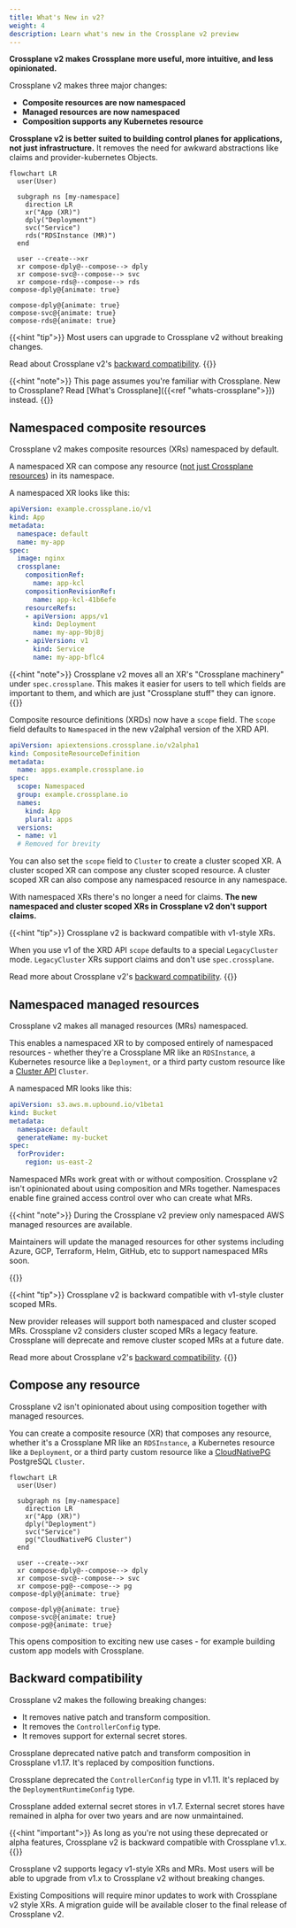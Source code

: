 ```yaml
---
title: What's New in v2?
weight: 4
description: Learn what's new in the Crossplane v2 preview
---
```

**Crossplane v2 makes Crossplane more useful, more intuitive, and less
opinionated.**

Crossplane v2 makes three major changes:

* **Composite resources are now namespaced**
* **Managed resources are now namespaced**
* **Composition supports any Kubernetes resource**

**Crossplane v2 is better suited to building control planes for applications,
not just infrastructure.** It removes the need for awkward abstractions like
claims and provider-kubernetes Objects.

```mermaid
flowchart LR
  user(User)

  subgraph ns [my-namespace]
    direction LR
    xr("App (XR)")
  	dply("Deployment")
    svc("Service")
    rds("RDSInstance (MR)")
  end

  user --create-->xr
  xr compose-dply@--compose--> dply
  xr compose-svc@--compose--> svc
  xr compose-rds@--compose--> rds
compose-dply@{animate: true}

compose-dply@{animate: true}
compose-svc@{animate: true}
compose-rds@{animate: true}
```

{{<hint "tip">}}
Most users can upgrade to Crossplane v2 without breaking changes.

Read about Crossplane v2's [backward compatibility](#backward-compatibility).
{{</hint>}}

{{<hint "note">}}
This page assumes you're familiar with Crossplane. New to Crossplane? Read
[What's Crossplane]({{<ref "whats-crossplane">}}) instead.
{{</hint>}}


## Namespaced composite resources

Crossplane v2 makes composite resources (XRs) namespaced by default.

A namespaced XR can compose any resource ([not just Crossplane resources](#compose-any-resource))
in its namespace.

A namespaced XR looks like this:

```yaml
apiVersion: example.crossplane.io/v1
kind: App
metadata:
  namespace: default
  name: my-app
spec:
  image: nginx
  crossplane:
    compositionRef:
      name: app-kcl
    compositionRevisionRef:
      name: app-kcl-41b6efe
    resourceRefs:
    - apiVersion: apps/v1
      kind: Deployment
      name: my-app-9bj8j
    - apiVersion: v1
      kind: Service
      name: my-app-bflc4
```

{{<hint "note">}}
Crossplane v2 moves all an XR's "Crossplane machinery" under `spec.crossplane`.
This makes it easier for users to tell which fields are important to them, and
which are just "Crossplane stuff" they can ignore.
{{</hint>}}

Composite resource definitions (XRDs) now have a `scope` field. The `scope`
field defaults to `Namespaced` in the new v2alpha1 version of the XRD API.

```yaml
apiVersion: apiextensions.crossplane.io/v2alpha1
kind: CompositeResourceDefinition
metadata:
  name: apps.example.crossplane.io
spec:
  scope: Namespaced
  group: example.crossplane.io
  names:
    kind: App
    plural: apps
  versions:
  - name: v1
  # Removed for brevity
```

You can also set the `scope` field to `Cluster` to create a cluster scoped XR. A
cluster scoped XR can compose any cluster scoped resource. A cluster scoped XR
can also compose any namespaced resource in any namespace.

With namespaced XRs there's no longer a need for claims. **The new namespaced
and cluster scoped XRs in Crossplane v2 don't support claims.**

{{<hint "tip">}}
Crossplane v2 is backward compatible with v1-style XRs.

When you use v1 of the XRD API `scope` defaults to a special `LegacyCluster`
mode. `LegacyCluster` XRs support claims and don't use `spec.crossplane`.

Read more about Crossplane v2's [backward compatibility](#backward-compatibility).
{{</hint>}}

## Namespaced managed resources

Crossplane v2 makes all managed resources (MRs) namespaced.

This enables a namespaced XR to by composed entirely of namespaced resources -
whether they're a Crossplane MR like an `RDSInstance`, a Kubernetes resource
like a `Deployment`, or a third party custom resource like a
[Cluster API](https://cluster-api.sigs.k8s.io) `Cluster`.

A namespaced MR looks like this:

```yaml
apiVersion: s3.aws.m.upbound.io/v1beta1
kind: Bucket
metadata:
  namespace: default
  generateName: my-bucket
spec:
  forProvider:
    region: us-east-2
```

Namespaced MRs work great with or without composition. Crossplane v2 isn't
opinionated about using composition and MRs together. Namespaces enable fine
grained access control over who can create what MRs.

{{<hint "note">}}
During the Crossplane v2 preview only namespaced AWS managed resources are
available.

<!-- vale gitlab.FutureTense = NO -->
Maintainers will update the managed resources for other systems including Azure,
GCP, Terraform, Helm, GitHub, etc to support namespaced MRs soon.
<!-- vale gitlab.FutureTense = YES -->
{{</hint>}}

{{<hint "tip">}}
Crossplane v2 is backward compatible with v1-style cluster scoped MRs.

<!-- vale gitlab.FutureTense = NO -->
New provider releases will support both namespaced and cluster scoped MRs.
Crossplane v2 considers cluster scoped MRs a legacy feature. Crossplane will
deprecate and remove cluster scoped MRs at a future date.
<!-- vale gitlab.FutureTense = YES -->

Read more about Crossplane v2's [backward compatibility](#backward-compatibility).
{{</hint>}}

## Compose any resource

Crossplane v2 isn't opinionated about using composition together with managed
resources.

You can create a composite resource (XR) that composes any resource, whether
it's a Crossplane MR like an `RDSInstance`, a Kubernetes resource like a
`Deployment`, or a third party custom resource like a
[CloudNativePG](https://cloudnative-pg.io) PostgreSQL `Cluster`.

```mermaid
flowchart LR
  user(User)

  subgraph ns [my-namespace]
    direction LR
    xr("App (XR)")
  	dply("Deployment")
    svc("Service")
    pg("CloudNativePG Cluster")
  end

  user --create-->xr
  xr compose-dply@--compose--> dply
  xr compose-svc@--compose--> svc
  xr compose-pg@--compose--> pg
compose-dply@{animate: true}

compose-dply@{animate: true}
compose-svc@{animate: true}
compose-pg@{animate: true}
```

This opens composition to exciting new use cases - for example building custom
app models with Crossplane.

## Backward compatibility

Crossplane v2 makes the following breaking changes:

* It removes native patch and transform composition.
* It removes the `ControllerConfig` type.
* It removes support for external secret stores.

Crossplane deprecated native patch and transform composition in Crossplane
v1.17. It's replaced by composition functions.

Crossplane deprecated the `ControllerConfig` type in v1.11. It's replaced by the
`DeploymentRuntimeConfig` type.

Crossplane added external secret stores in v1.7. External secret stores have
remained in alpha for over two years and are now unmaintained.

{{<hint "important">}}
As long as you're not using these deprecated or alpha features, Crossplane v2 is
backward compatible with Crossplane v1.x.
{{</hint>}}

<!-- vale gitlab.FutureTense = NO -->
Crossplane v2 supports legacy v1-style XRs and MRs. Most users will be able to
upgrade from v1.x to Crossplane v2 without breaking changes.

Existing Compositions will require minor updates to work with Crossplane v2
style XRs. A migration guide will be available closer to the final release of
Crossplane v2.
<!-- vale gitlab.FutureTense = YES -->